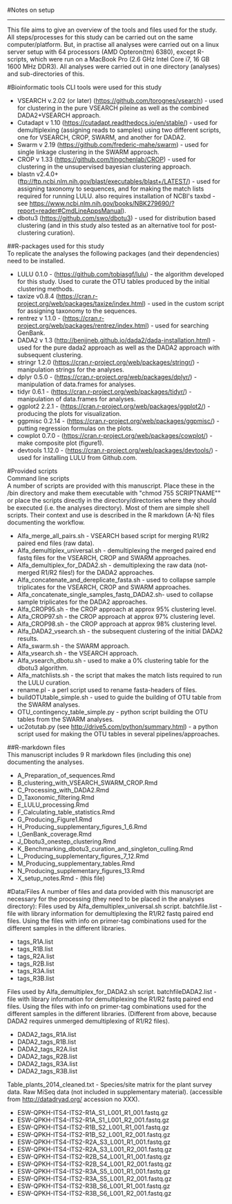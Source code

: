 #Notes on setup  
___

This file aims to give an overview of the tools and files used for the study.
All steps/processes for this study can be carried out on the same computer/platform. But, in practise all analyses were carried out on a linux server setup with 64 processors (AMD Opteron(tm) 6380), except R-scripts, which were run on a MacBook Pro (2.6 GHz Intel Core i7, 16 GB 1600 MHz DDR3).
All analyses were carried out in one directory (analyses) and sub-directories of this.

#Bioinformatic tools
CLI tools were used for this study  

 * VSEARCH v.2.02 (or later) (https://github.com/torognes/vsearch) - used for clustering in the pure VSEARCH pileine as well as the combined DADA2+VSEARCH approach.
 * Cutadapt v 1.10 (https://cutadapt.readthedocs.io/en/stable/)  - used for demultiplexing (assigning reads to samples) using two different scripts, one for VSEARCH, CROP, SWARM, and another for DADA2.
 * Swarm v 2.19 (https://github.com/frederic-mahe/swarm)  - used for single linkage clustering in the SWARM approach.
 * CROP v 1.33 (https://github.com/tingchenlab/CROP)  - used for clustering in the unsupervised bayesian clustering approach.
 * blastn v2.4.0+ (ftp://ftp.ncbi.nlm.nih.gov/blast/executables/blast+/LATEST/) - used for assigning taxonomy to sequences, and for making the match lists required for running LULU.  also requires installation of NCBI's taxbd - see https://www.ncbi.nlm.nih.gov/books/NBK279690/?report=reader#CmdLineAppsManual).
 * dbotu3 (https://github.com/swo/dbotu3) - used for distribution based clustering (and in this study also tested as an alternative tool for post-clustering curation).  

##R-packages used for this study  
To replicate the analyses the following packages (and their dependencies) need to be installed.  

 * LULU 0.1.0 - (https://github.com/tobiasgf/lulu) - the algorithm developed for this study. Used to curate the OTU tables produced by the initial clustering methods.
 * taxize v0.8.4 (https://cran.r-project.org/web/packages/taxize/index.html) - used in the custom script for assigning taxonomy to the sequences.
 * rentrez v 1.1.0 - (https://cran.r-project.org/web/packages/rentrez/index.html) - used for searching GenBank.
 * DADA2 v 1.3 (http://benjjneb.github.io/dada2/dada-installation.html) - used for the pure dada2 approach as well as the DADA2 approach with subsequent clustering.
 * stringr 1.2.0 (https://cran.r-project.org/web/packages/stringr/) -  manipulation strings for the analyses.
 * dplyr 0.5.0 - (https://cran.r-project.org/web/packages/dplyr/) -  manipulation of data.frames for analyses.
 * tidyr 0.6.1 - (https://cran.r-project.org/web/packages/tidyr/) -  manipulation of data.frames for analyses.
 * ggplot2 2.2.1 - (https://cran.r-project.org/web/packages/ggplot2/) -  producing the plots for visualization.
 * ggpmisc 0.2.14 - (https://cran.r-project.org/web/packages/ggpmisc/) -  putting regression formulas on the plots.
 * cowplot 0.7.0 - (https://cran.r-project.org/web/packages/cowplot/) - make composite plot (figure1).
 * devtools 1.12.0 - (https://cran.r-project.org/web/packages/devtools/) - used for installing LULU from Github.com.  


#Provided scripts  
Command line scripts  
A number of scripts are provided with this manuscript. Place these in the /bin directory and make them executable with "chmod 755 SCRIPTNAME"" or place the scripts directly in the directory/directories where they should be executed (i.e. the analyses directory). Most of them are simple shell scripts. Their context and use is described in the R markdown (A-N) files documenting the workflow. 

 * Alfa_merge_all_pairs.sh - VSEARCH based script for merging R1/R2 paired end files (raw data).
 * Alfa_demultiplex_universal.sh - demultiplexing the merged paired end fastq files for the VSEARCH, CROP and SWARM approaches.
 * Alfa_demultiplex_for_DADA2.sh -  demultiplexing the raw data (not-merged R1/R2 files!) for the DADA2 approaches.
 * Alfa_concatenate_and_dereplicate_fasta.sh - used to collapse sample triplicates for the VSEARCH, CROP and SWARM approaches.
 * Alfa_concatenate_single_samples_fastq_DADA2.sh- used to collapse sample triplicates for the DADA2 approaches.
 * Alfa_CROP95.sh - the CROP approach at approx 95% clustering level.
 * Alfa_CROP97.sh - the CROP approach at approx 97% clustering level.
 * Alfa_CROP98.sh - the CROP approach at approx 98% clustering level.
 * Alfa_DADA2_vsearch.sh - the subsequent clustering of the initial DADA2 results.
 * Alfa_swarm.sh - the SWARM approach.
 * Alfa_vsearch.sh  - the VSEARCH approach.
 * Alfa_vsearch_dbotu.sh - used to make a 0% clustering table for the dbotu3 algorithm.
 * Alfa_matchlists.sh - the script that makes the match lists required to run the LULU curation.
 * rename.pl  - a perl script used to rename fasta-headers of files.
 * buildOTUtable_simple.sh - used to guide the building of OTU table from the SWARM analyses.
 * OTU_contingency_table_simple.py - python script building the OTU tables from the SWARM analyses.
 * uc2otutab.py  (see http://drive5.com/python/summary.html) - a python script used for making the OTU tables in several pipelines/approaches.

##R-markdown files  
This manuscript includes 9 R markdown files (including this one) documenting the analyses.  

 * A_Preparation_of_sequences.Rmd
 * B_clustering_with_VSEARCH_SWARM_CROP.Rmd
 * C_Processing_with_DADA2.Rmd
 * D_Taxonomic_filtering.Rmd 
 * E_LULU_processing.Rmd
 * F_Calculating_table_statistics.Rmd
 * G_Producing_Figure1.Rmd
 * H_Producing_supplementary_figures_1_6.Rmd
 * I_GenBank_coverage.Rmd
 * J_Dbotu3_onestep_clustering.Rmd
 * K_Benchmarking_dbotu3_curation_and_singleton_culling.Rmd
 * L_Producing_supplementary_figures_7_12.Rmd
 * M_Producing_supplementary_tables.Rmd
 * N_Producing_supplementary_figures_13.Rmd
 * X_setup_notes.Rmd - (this file)  

#Data/Files
A number of files and data provided with this manuscript are necessary for the processing (they need to be placed in the analyses directory):
Files used by Alfa_demultiplex_universal.sh script.
batchfile.list  - file with library information for demultiplexing the R1/R2 fastq paired end files. Using the files with info on primer-tag combinations used for the different samples in the different libraries.

* tags_R1A.list
* tags_R1B.list
* tags_R2A.list
* tags_R2B.list
* tags_R3A.list
* tags_R3B.list

Files used by Alfa_demultiplex_for_DADA2.sh script.
batchfileDADA2.list  - file with library information for demultiplexing the R1/R2 fastq paired end files. Using the files with info on primer-tag combinations used for the different samples in the different libraries. (Different from above, because DADA2 requires unmerged demultiplexing of R1/R2 files).

* DADA2_tags_R1A.list
* DADA2_tags_R1B.list
* DADA2_tags_R2A.list
* DADA2_tags_R2B.list
* DADA2_tags_R3A.list
* DADA2_tags_R3B.list

Table_plants_2014_cleaned.txt - Species/site matrix for the plant survey data.
Raw MiSeq data (not included in supplementary material). (accessible from http://datadryad.org/ accession no XXX).

* ESW-QPKH-ITS4-ITS2-R1A_S1_L001_R1_001.fastq.gz
* ESW-QPKH-ITS4-ITS2-R1A_S1_L001_R2_001.fastq.gz
* ESW-QPKH-ITS4-ITS2-R1B_S2_L001_R1_001.fastq.gz
* ESW-QPKH-ITS4-ITS2-R1B_S2_L001_R2_001.fastq.gz
* ESW-QPKH-ITS4-ITS2-R2A_S3_L001_R1_001.fastq.gz
* ESW-QPKH-ITS4-ITS2-R2A_S3_L001_R2_001.fastq.gz
* ESW-QPKH-ITS4-ITS2-R2B_S4_L001_R1_001.fastq.gz
* ESW-QPKH-ITS4-ITS2-R2B_S4_L001_R2_001.fastq.gz
* ESW-QPKH-ITS4-ITS2-R3A_S5_L001_R1_001.fastq.gz
* ESW-QPKH-ITS4-ITS2-R3A_S5_L001_R2_001.fastq.gz
* ESW-QPKH-ITS4-ITS2-R3B_S6_L001_R1_001.fastq.gz
* ESW-QPKH-ITS4-ITS2-R3B_S6_L001_R2_001.fastq.gz
